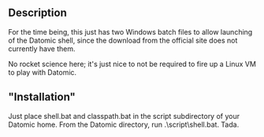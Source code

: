## Description

For the time being, this just has two Windows batch files to allow launching of the Datomic shell,
since the download from the official site does not currently have them.

No rocket science here; it's just nice to not be required to fire up a Linux VM to play with Datomic.

## "Installation"

Just place shell.bat and classpath.bat in the script subdirectory of your Datomic home. 
From the Datomic directory, run .\script\shell.bat.
Tada.

